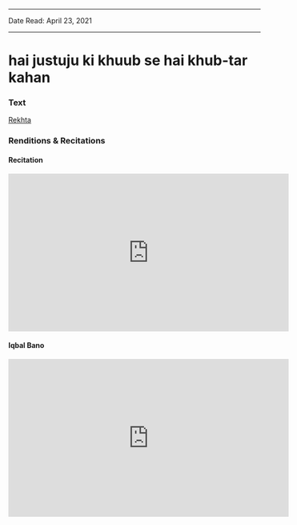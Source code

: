 
---

Date Read: April 23, 2021

---


# hai justuju ki khuub se hai khub-tar kahan


### Text

[Rekhta](https://www.rekhta.org/ghazals/hai-justujuu-ki-khuub-se-hai-khuub-tar-kahaan-altaf-hussain-hali-ghazals?lang=ur)

### Renditions & Recitations

#### Recitation

<iframe width="560" height="315" src="https://youtu.be/_GJ3Cf2Fp3c" title="YouTube video player" frameborder="0" allow="accelerometer; autoplay; clipboard-write; encrypted-media; gyroscope; picture-in-picture" allowfullscreen></iframe>

#### Iqbal Bano

<iframe width="560" height="315" src="https://youtu.be/eqfs0_Lj6LE" title="YouTube video player" frameborder="0" allow="accelerometer; autoplay; clipboard-write; encrypted-media; gyroscope; picture-in-picture" allowfullscreen></iframe>

